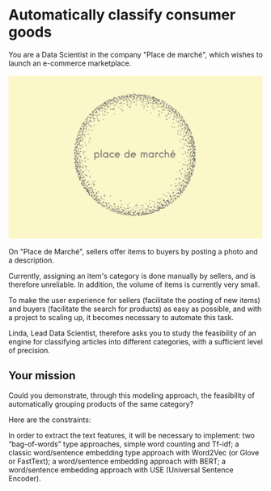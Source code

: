 # Automatically classify consumer goods
You are a Data Scientist in the company "Place de marché", which wishes to launch an e-commerce marketplace.

<img src="img.png">

On "Place de Marché", sellers offer items to buyers by posting a photo and a description.

Currently, assigning an item's category is done manually by sellers, and is therefore unreliable. 
In addition, the volume of items is currently very small.

To make the user experience for sellers (facilitate the posting of new items) and buyers (facilitate the search for products) as easy as possible, 
and with a project to scaling up, it becomes necessary to automate this task.

Linda, Lead Data Scientist, therefore asks you to study the feasibility of an engine for classifying articles into different categories, 
with a sufficient level of precision.

## Your mission
Could you demonstrate, through this modeling approach, the feasibility of automatically grouping products of the same category?

Here are the constraints:

In order to extract the text features, it will be necessary to implement:
two “bag-of-words” type approaches, simple word counting and Tf-idf;
a classic word/sentence embedding type approach with Word2Vec (or Glove or FastText);
a word/sentence embedding approach with BERT;
a word/sentence embedding approach with USE (Universal Sentence Encoder).
